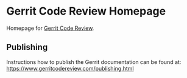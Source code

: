 # Gerrit Code Review Homepage

Homepage for [Gerrit Code Review][home].

[home]: https://www.gerritcodereview.com/

## Publishing

Instructions how to publish the Gerrit documentation can be found at:
https://www.gerritcodereview.com/publishing.html

